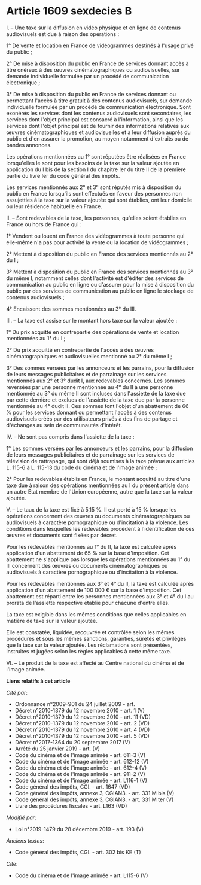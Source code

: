 # Article 1609 sexdecies B

I. – Une taxe sur la diffusion en vidéo physique et en ligne de contenus audiovisuels est due à raison des opérations :

1° De vente et location en France de vidéogrammes destinés à l'usage privé du public ;

2° De mise à disposition du public en France de services donnant accès à titre onéreux à des œuvres cinématographiques ou
audiovisuelles, sur demande individuelle formulée par un procédé de communication électronique ;

3° De mise à disposition du public en France de services donnant ou permettant l'accès à titre gratuit à des contenus
audiovisuels, sur demande individuelle formulée par un procédé de communication électronique. Sont exonérés les services dont
les contenus audiovisuels sont secondaires, les services dont l'objet principal est consacré à l'information, ainsi que les
services dont l'objet principal est de fournir des informations relatives aux œuvres cinématographiques et audiovisuelles et
à leur diffusion auprès du public et d'en assurer la promotion, au moyen notamment d'extraits ou de bandes annonces.

Les opérations mentionnées au 1° sont réputées être réalisées en France lorsqu'elles le sont pour les besoins de la taxe sur
la valeur ajoutée en application du I bis de la section I du chapitre Ier du titre II de la première partie du livre Ier du
code général des impôts.

Les services mentionnés aux 2° et 3° sont réputés mis à disposition du public en France lorsqu'ils sont effectués en faveur
des personnes non assujetties à la taxe sur la valeur ajoutée qui sont établies, ont leur domicile ou leur résidence
habituelle en France.

II. – Sont redevables de la taxe, les personnes, qu'elles soient établies en France ou hors de France qui :

1° Vendent ou louent en France des vidéogrammes à toute personne qui elle-même n'a pas pour activité la vente ou la location
de vidéogrammes ;

2° Mettent à disposition du public en France des services mentionnés au 2° du I ;

3° Mettent à disposition du public en France des services mentionnés au 3° du même I, notamment celles dont l'activité est
d'éditer des services de communication au public en ligne ou d'assurer pour la mise à disposition du public par des services
de communication au public en ligne le stockage de contenus audiovisuels ;

4° Encaissent des sommes mentionnées au 3° du III.

III. – La taxe est assise sur le montant hors taxe sur la valeur ajoutée :

1° Du prix acquitté en contrepartie des opérations de vente et location mentionnées au 1° du I ;

2° Du prix acquitté en contrepartie de l'accès à des œuvres cinématographiques et audiovisuelles mentionné au 2° du même I ;

3° Des sommes versées par les annonceurs et les parrains, pour la diffusion de leurs messages publicitaires et de parrainage
sur les services mentionnés aux 2° et 3° dudit I, aux redevables concernés. Les sommes reversées par une personne mentionnée
au 4° du II à une personne mentionnée au 3° du même II sont incluses dans l'assiette de la taxe due par cette dernière et
exclues de l'assiette de la taxe due par la personne mentionnée au 4° dudit II. Ces sommes font l'objet d'un abattement de 66
% pour les services donnant ou permettant l'accès à des contenus audiovisuels créés par des utilisateurs privés à des fins de
partage et d'échanges au sein de communautés d'intérêt.

IV. – Ne sont pas compris dans l'assiette de la taxe :

1° Les sommes versées par les annonceurs et les parrains, pour la diffusion de leurs messages publicitaires et de parrainage
sur les services de télévision de rattrapage, qui sont déjà soumises à la taxe prévue aux articles L. 115-6 à L. 115-13 du
code du cinéma et de l'image animée ;

2° Pour les redevables établis en France, le montant acquitté au titre d'une taxe due à raison des opérations mentionnées au
I du présent article dans un autre Etat membre de l'Union européenne, autre que la taxe sur la valeur ajoutée.

V. – Le taux de la taxe est fixé à 5,15 %. Il est porté à 15 % lorsque les opérations concernent des œuvres ou documents
cinématographiques ou audiovisuels à caractère pornographique ou d'incitation à la violence. Les conditions dans lesquelles
les redevables procèdent à l'identification de ces œuvres et documents sont fixées par décret.

Pour les redevables mentionnés au 1° du II, la taxe est calculée après application d'un abattement de 65 % sur la base
d'imposition. Cet abattement ne s'applique pas lorsque les opérations mentionnées au 1° du III concernent des œuvres ou
documents cinématographiques ou audiovisuels à caractère pornographique ou d'incitation à la violence.

Pour les redevables mentionnés aux 3° et 4° du II, la taxe est calculée après application d'un abattement de 100 000 € sur la
base d'imposition. Cet abattement est réparti entre les personnes mentionnées aux 3° et 4° du I au prorata de l'assiette
respective établie pour chacune d'entre elles.

La taxe est exigible dans les mêmes conditions que celles applicables en matière de taxe sur la valeur ajoutée.

Elle est constatée, liquidée, recouvrée et contrôlée selon les mêmes procédures et sous les mêmes sanctions, garanties,
sûretés et privilèges que la taxe sur la valeur ajoutée. Les réclamations sont présentées, instruites et jugées selon les
règles applicables à cette même taxe.

VI. – Le produit de la taxe est affecté au Centre national du cinéma et de l'image animée.

**Liens relatifs à cet article**

_Cité par_:

  - Ordonnance n°2009-901 du 24 juillet 2009 - art.
  - Décret n°2010-1379 du 12 novembre 2010 - art. 1 (V)
  - Décret n°2010-1379 du 12 novembre 2010 - art. 11 (VD)
  - Décret n°2010-1379 du 12 novembre 2010 - art. 2 (VD)
  - Décret n°2010-1379 du 12 novembre 2010 - art. 4 (VD)
  - Décret n°2010-1379 du 12 novembre 2010 - art. 5 (VD)
  - Décret n°2017-1364 du 20 septembre 2017 (V)
  - Arrêté du 25 janvier 2019 - art. (V)
  - Code du cinéma et de l'image animée - art. 611-3 (V)
  - Code du cinéma et de l'image animée - art. 612-12 (V)
  - Code du cinéma et de l'image animée - art. 612-4 (V)
  - Code du cinéma et de l'image animée - art. 911-2 (V)
  - Code du cinéma et de l'image animée - art. L116-1 (V)
  - Code général des impôts, CGI. - art. 1647 (VD)
  - Code général des impôts, annexe 3, CGIAN3. - art. 331 M bis (V)
  - Code général des impôts, annexe 3, CGIAN3. - art. 331 M ter (V)
  - Livre des procédures fiscales - art. L163 (VD)

_Modifié par_:

  - Loi n°2019-1479 du 28 décembre 2019 - art. 193 (V)

_Anciens textes_:

  - Code général des impôts, CGI. - art. 302 bis KE (T)

_Cite_:

  - Code du cinéma et de l'image animée - art. L115-6 (V)
